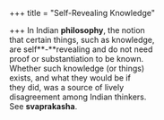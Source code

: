 +++
title = "Self-Revealing Knowledge"

+++
In Indian **philosophy**, the notion  
that certain things, such as knowledge,  
are self**-**revealing and do not need  
proof or substantiation to be known.  
Whether such knowledge (or things)  
exists, and what they would be if  
they did, was a source of lively  
disagreement among Indian thinkers.  
See **svaprakasha**.